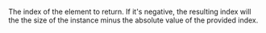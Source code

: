 The index of the element to return. If it's negative, the resulting index will the the size of the instance minus the absolute value of the provided index.
